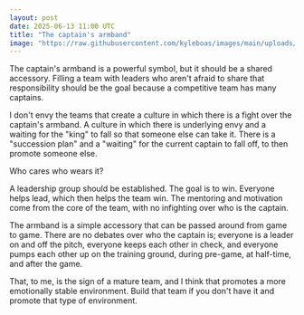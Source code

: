 ```yaml
---
layout: post
date: 2025-06-13 11:00 UTC
title: "The captain's armband"
image: "https://raw.githubusercontent.com/kyleboas/images/main/uploads/2025/06/12/Image-12Jun2025_22:45:25.png"
---
```


The captain's armband is a powerful symbol, but it should be a shared accessory. Filling a team with leaders who aren't afraid to share that responsibility should be the goal because a competitive team has many captains.

<!---more--->

I don't envy the teams that create a culture in which there is a fight over the captain's armband. A culture in which there is underlying envy and a waiting for the "king" to fall so that someone else can take it. There is a "succession plan" and a "waiting" for the current captain to fall off, to then promote someone else.

Who cares who wears it?

A leadership group should be established. The goal is to win. Everyone helps lead, which then helps the team win. The mentoring and motivation come from the core of the team, with no infighting over who is the captain. 

The armband is a simple accessory that can be passed around from game to game. There are no debates over who the captain is; everyone is a leader on and off the pitch, everyone keeps each other in check, and everyone pumps each other up on the training ground, during pre-game, at half-time, and after the game.

That, to me, is the sign of a mature team, and I think that promotes a more emotionally stable environment. Build that team if you don't have it and promote that type of environment.